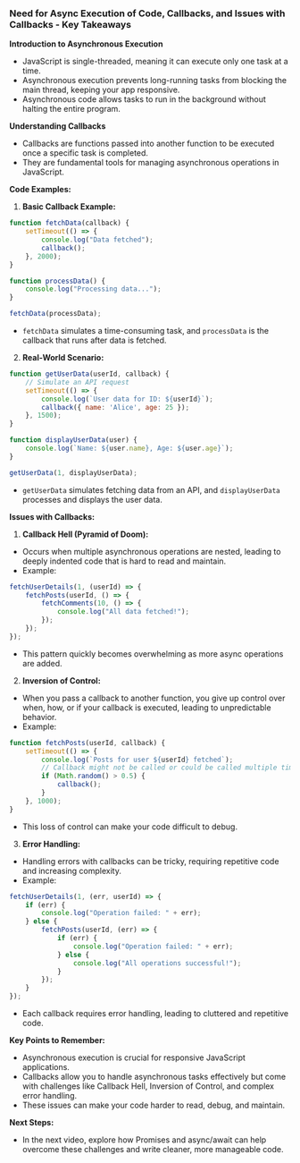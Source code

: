 ### **Need for Async Execution of Code, Callbacks, and Issues with Callbacks - Key Takeaways**

**Introduction to Asynchronous Execution**
- JavaScript is single-threaded, meaning it can execute only one task at a time.
- Asynchronous execution prevents long-running tasks from blocking the main thread, keeping your app responsive.
- Asynchronous code allows tasks to run in the background without halting the entire program.

**Understanding Callbacks**
- Callbacks are functions passed into another function to be executed once a specific task is completed.
- They are fundamental tools for managing asynchronous operations in JavaScript.

**Code Examples:**

1. **Basic Callback Example:**
```javascript
function fetchData(callback) {
    setTimeout(() => {
        console.log("Data fetched");
        callback();
    }, 2000);
}

function processData() {
    console.log("Processing data...");
}

fetchData(processData);
```
- `fetchData` simulates a time-consuming task, and `processData` is the callback that runs after data is fetched.

2. **Real-World Scenario:**
```javascript
function getUserData(userId, callback) {
    // Simulate an API request
    setTimeout(() => {
        console.log(`User data for ID: ${userId}`);
        callback({ name: 'Alice', age: 25 });
    }, 1500);
}

function displayUserData(user) {
    console.log(`Name: ${user.name}, Age: ${user.age}`);
}

getUserData(1, displayUserData);
```
- `getUserData` simulates fetching data from an API, and `displayUserData` processes and displays the user data.

**Issues with Callbacks:**

1. **Callback Hell (Pyramid of Doom):**
- Occurs when multiple asynchronous operations are nested, leading to deeply indented code that is hard to read and maintain.
- Example:
```javascript
fetchUserDetails(1, (userId) => {
    fetchPosts(userId, () => {
        fetchComments(10, () => {
            console.log("All data fetched!");
        });
    });
});
```
- This pattern quickly becomes overwhelming as more async operations are added.

2. **Inversion of Control:**
- When you pass a callback to another function, you give up control over when, how, or if your callback is executed, leading to unpredictable behavior.
- Example:
```javascript
function fetchPosts(userId, callback) {
    setTimeout(() => {
        console.log(`Posts for user ${userId} fetched`);
        // Callback might not be called or could be called multiple times.
        if (Math.random() > 0.5) {
            callback();
        }
    }, 1000);
}
```
- This loss of control can make your code difficult to debug.

3. **Error Handling:**
- Handling errors with callbacks can be tricky, requiring repetitive code and increasing complexity.
- Example:
```javascript
fetchUserDetails(1, (err, userId) => {
    if (err) {
        console.log("Operation failed: " + err);
    } else {
        fetchPosts(userId, (err) => {
            if (err) {
                console.log("Operation failed: " + err);
            } else {
                console.log("All operations successful!");
            }
        });
    }
});
```
- Each callback requires error handling, leading to cluttered and repetitive code.

**Key Points to Remember:**
- Asynchronous execution is crucial for responsive JavaScript applications.
- Callbacks allow you to handle asynchronous tasks effectively but come with challenges like Callback Hell, Inversion of Control, and complex error handling.
- These issues can make your code harder to read, debug, and maintain.

**Next Steps:**
- In the next video, explore how Promises and async/await can help overcome these challenges and write cleaner, more manageable code.
